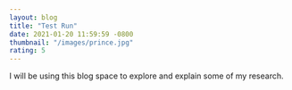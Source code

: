 ```yaml
---
layout: blog
title: "Test Run"
date: 2021-01-20 11:59:59 -0800
thumbnail: "/images/prince.jpg"
rating: 5
---
```


I will be using this blog space to explore and explain some of my research.
